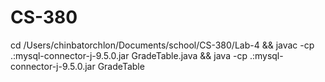# CS-380

cd /Users/chinbatorchlon/Documents/school/CS-380/Lab-4 && javac -cp .:mysql-connector-j-9.5.0.jar GradeTable.java && java -cp .:mysql-connector-j-9.5.0.jar GradeTable
